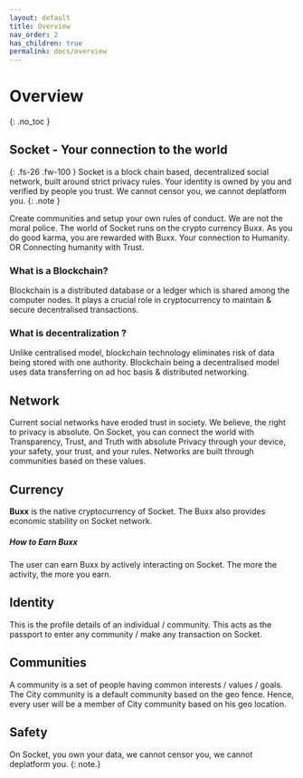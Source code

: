```yaml
---
layout: default
title: Overview
nav_order: 2
has_children: true
permalink: docs/overview
---
```

 
# Overview
{: .no_toc }

 
## Socket - Your connection to the world


{: .fs-26 .fw-100 }
Socket is a block chain based, decentralized social network, built around strict privacy rules.
Your identity is owned by you and verified by people you trust. We cannot censor you, we cannot deplatform you.
{: .note }

Create communities and setup your own rules of conduct. We are not the moral police.
The world of Socket runs on the crypto currency Buxx. As you do good karma, you are rewarded with Buxx.
Your connection to Humanity. OR Connecting humanity with Trust.


### What is a Blockchain?

Blockchain is a distributed database or a ledger which is shared among the computer nodes. It plays a crucial role in cryptocurrency to maintain & secure decentralised transactions.


### What is decentralization ?

Unlike centralised model, blockchain technology eliminates risk of data being stored with one authority. Blockchain being a decentralised model uses data transferring on ad hoc basis & distributed networking.



## Network

Current social networks have eroded trust in society. We believe, the right to privacy is absolute. On Socket, you can connect the world with Transparency, Trust, and Truth with absolute Privacy through your device, your safety, your trust, and your rules. Networks are built through communities based on these values.

## Currency

**Buxx** is the native cryptocurrency of Socket. The Buxx also provides economic stability on Socket network.  
##### How to Earn Buxx 
The user can earn Buxx by actively interacting on Socket.  The more the activity, the more you earn. 

## Identity

This is the profile details of an individual / community. This acts as the passport to enter any community / make any transaction on Socket.

## Communities

A community is a set of people having common interests / values / goals. 
The City community is a default community based on the geo fence. Hence, every user will be a member of City community based on his geo location. 

## Safety

On Socket, you own your data, we cannot censor you, we cannot deplatform you.
{: note.}

